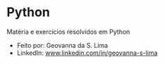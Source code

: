# Python

Matéria e exercícios resolvidos em Python
* Feito por: Geovanna da S. Lima
* LinkedIn: www.linkedin.com/in/geovanna-s-lima
